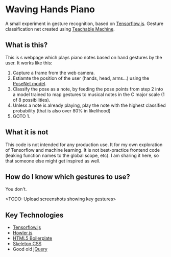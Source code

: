 # Waving Hands Piano

A small experiment in gesture recognition, based on [Tensorflow.js](https://www.tensorflow.org/js).
Gesture classification net created using [Teachable Machine](https://teachablemachine.withgoogle.com/).

## What is this?

This is s webpage which plays piano notes based on hand gestures by the user.
It works like this:

1. Capture a frame from the web camera.
2. Estiamte the position of the user (hands, head, arms...) using the [PoseNet model](https://www.tensorflow.org/lite/models/pose_estimation/overview).
3. Classify the pose as a note, by feeding the pose points from step 2 into a model trained to map gestures to musical notes in the C major scale (1 of 8 possibilities).
4. Unless a note is already playing, play the note with the highest classified probability (that is also over 80% in likelihood)
5. GOTO 1.

## What it is not

This code is not intended for any production use.
It for my own exploration of Tensorflow and machine learning.
It is not best-practice frontend code (leaking function names to the global scope, etc).
I am sharing it here, so that someone else might get inspired as well.

## How do I know which gestures to use?

You don't.

<TODO: Upload screenshots showing key gestures>

## Key Technologies

- [Tensorflow.js](https://www.tensorflow.org/js)
- [Howler.js](https://howlerjs.com/)
- [HTML5 Boilerplate](https://html5boilerplate.com/)
- [Skeleton CSS](http://getskeleton.com/)
- Good old [jQuery](https://jquery.com/)
